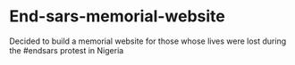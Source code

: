 # End-sars-memorial-website

Decided to build a memorial website for those whose lives were lost during the #endsars protest in Nigeria
